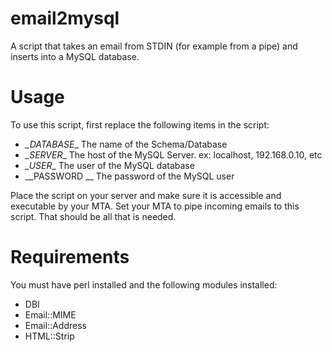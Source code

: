 email2mysql
===========

A script that takes an email from STDIN (for example from a pipe) and inserts into a MySQL database.

Usage
=====

To use this script, first replace the following items in the script:

- _\_DATABASE__ The name of the Schema/Database
- _\_SERVER__ The host of the MySQL Server. ex: localhost, 192.168.0.10, etc
- _\_USER__ The user of the MySQL database
- _\_PASSWORD __ The password of the MySQL user

Place the script on your server and make sure it is accessible and executable by your MTA. Set your MTA to pipe incoming emails to this script. That should be all that is needed.

Requirements
============

You must have perl installed and the following modules installed:

- DBI
- Email::MIME
- Email::Address
- HTML::Strip
